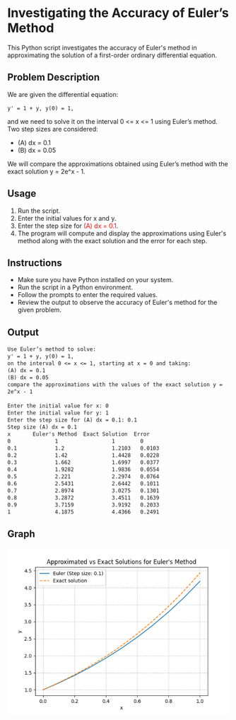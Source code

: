 # Investigating the Accuracy of Euler’s Method


This Python script investigates the accuracy of Euler's method in approximating the solution of a first-order ordinary differential equation.

## Problem Description

We are given the differential equation:

    y' = 1 + y, y(0) = 1,

and we need to solve it on the interval 0 <= x <= 1 using Euler’s method. Two step sizes are considered:
- (A) dx = 0.1
- (B) dx = 0.05

We will compare the approximations obtained using Euler’s method with the exact solution y = 2e^x - 1.

## Usage


1. Run the script.
2. Enter the initial values for x and y.
3. Enter the step size for <span style="color:red">(A) dx = 0.1</span>.
4. The program will compute and display the approximations using Euler's method along with the exact solution and the error for each step.

## Instructions


- Make sure you have Python installed on your system.
- Run the script in a Python environment.
- Follow the prompts to enter the required values.
- Review the output to observe the accuracy of Euler's method for the given problem.

## Output 
```
Use Euler’s method to solve:
y' = 1 + y, y(0) = 1,
on the interval 0 <= x <= 1, starting at x = 0 and taking:
(A) dx = 0.1
(B) dx = 0.05
compare the approximations with the values of the exact solution y = 2e^x - 1

Enter the initial value for x: 0
Enter the initial value for y: 1
Enter the step size for (A) dx = 0.1: 0.1
Step size (A) dx = 0.1
x       Euler's Method  Exact Solution  Error
0              1                 1        0
0.1            1.2               1.2103   0.0103
0.2            1.42              1.4428   0.0228
0.3            1.662             1.6997   0.0377
0.4            1.9282            1.9836   0.0554
0.5            2.221             2.2974   0.0764
0.6            2.5431            2.6442   0.1011
0.7            2.8974            3.0275   0.1301
0.8            3.2872            3.4511   0.1639
0.9            3.7159            3.9192   0.2033
1              4.1875            4.4366   0.2491

```

## Graph

![GIF](https://raw.githubusercontent.com/Tanvir-yzu/Euler-s-Method/main/Figure_1.png)